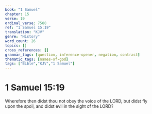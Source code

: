 ```yaml
---
book: "1 Samuel"
chapter: 15
verse: 19
ordinal_verse: 7580
ref: "1 Samuel 15:19"
translation: "KJV"
genre: "History"
word_count: 26
topics: []
cross_references: []
grammar_tags: [question, inference-opener, negation, contrast]
thematic_tags: [names-of-god]
tags: ["Bible","KJV","1 Samuel"]
---
```


# 1 Samuel 15:19

Wherefore then didst thou not obey the voice of the LORD, but didst fly upon the spoil, and didst evil in the sight of the LORD?
